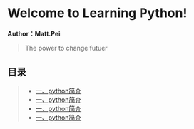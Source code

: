 # Welcome to Learning Python!

**Author：Matt.Pei**

> The power to change futuer

## 目录

> - [一、python简介](01.preface.md)
> - [一、python简介](01.preface.md)
> - [一、python简介](01.preface.md)
> - [一、python简介](01.preface.md)
